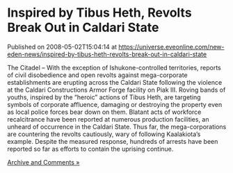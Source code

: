 # Inspired by Tibus Heth, Revolts Break Out in Caldari State
Published on 2008-05-02T15:04:14 at https://universe.eveonline.com/new-eden-news/inspired-by-tibus-heth-revolts-break-out-in-caldari-state

The Citadel – With the exception of Ishukone-controlled territories, reports of civil disobedience and open revolts against mega-corporate establishments are erupting across the Caldari State following the violence at the Caldari Constructions Armor Forge facility on Piak III. Roving bands of youths, inspired by the “heroic” actions of Tibus Heth, are targeting symbols of corporate affluence, damaging or destroying the property even as local police forces bear down on them. Blatant acts of workforce recalcitrance have been reported at numerous production facilities, an unheard of occurrence in the Caldari State. Thus far, the mega-corporations are countering the revolts cautiously, wary of following Kaalakiota’s example. Despite the measured response, hundreds of arrests have been reported so far as efforts to contain the uprising continue.   
  
  
[Archive and Comments »](http://myeve.eve-online.com/ingameboard.asp?a=topic&threadID=762568)
